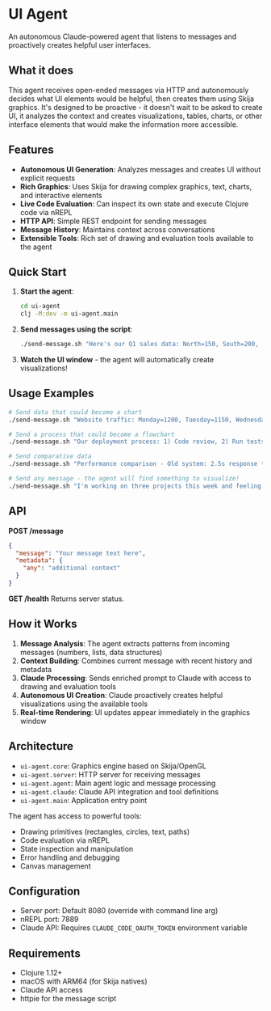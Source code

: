 # UI Agent

An autonomous Claude-powered agent that listens to messages and proactively creates helpful user interfaces.

## What it does

This agent receives open-ended messages via HTTP and autonomously decides what UI elements would be helpful, then creates them using Skija graphics. It's designed to be proactive - it doesn't wait to be asked to create UI, it analyzes the context and creates visualizations, tables, charts, or other interface elements that would make the information more accessible.

## Features

- **Autonomous UI Generation**: Analyzes messages and creates UI without explicit requests
- **Rich Graphics**: Uses Skija for drawing complex graphics, text, charts, and interactive elements  
- **Live Code Evaluation**: Can inspect its own state and execute Clojure code via nREPL
- **HTTP API**: Simple REST endpoint for sending messages
- **Message History**: Maintains context across conversations
- **Extensible Tools**: Rich set of drawing and evaluation tools available to the agent

## Quick Start

1. **Start the agent**:
   ```bash
   cd ui-agent
   clj -M:dev -m ui-agent.main
   ```

2. **Send messages using the script**:
   ```bash
   ./send-message.sh "Here's our Q1 sales data: North=150, South=200, East=175, West=125"
   ```

3. **Watch the UI window** - the agent will automatically create visualizations!

## Usage Examples

```bash
# Send data that could become a chart
./send-message.sh "Website traffic: Monday=1200, Tuesday=1150, Wednesday=1300, Thursday=1250, Friday=1400"

# Send a process that could become a flowchart  
./send-message.sh "Our deployment process: 1) Code review, 2) Run tests, 3) Deploy to staging, 4) Deploy to production"

# Send comparative data
./send-message.sh "Performance comparison - Old system: 2.5s response time, New system: 0.8s response time"

# Send any message - the agent will find something to visualize!
./send-message.sh "I'm working on three projects this week and feeling overwhelmed"
```

## API

**POST /message**
```json
{
  "message": "Your message text here",
  "metadata": {
    "any": "additional context"
  }
}
```

**GET /health**
Returns server status.

## How it Works

1. **Message Analysis**: The agent extracts patterns from incoming messages (numbers, lists, data structures)
2. **Context Building**: Combines current message with recent history and metadata
3. **Claude Processing**: Sends enriched prompt to Claude with access to drawing and evaluation tools
4. **Autonomous UI Creation**: Claude proactively creates helpful visualizations using the available tools
5. **Real-time Rendering**: UI updates appear immediately in the graphics window

## Architecture

- `ui-agent.core`: Graphics engine based on Skija/OpenGL
- `ui-agent.server`: HTTP server for receiving messages  
- `ui-agent.agent`: Main agent logic and message processing
- `ui-agent.claude`: Claude API integration and tool definitions
- `ui-agent.main`: Application entry point

The agent has access to powerful tools:
- Drawing primitives (rectangles, circles, text, paths)
- Code evaluation via nREPL
- State inspection and manipulation
- Error handling and debugging
- Canvas management

## Configuration

- Server port: Default 8080 (override with command line arg)
- nREPL port: 7889
- Claude API: Requires `CLAUDE_CODE_OAUTH_TOKEN` environment variable

## Requirements

- Clojure 1.12+
- macOS with ARM64 (for Skija natives)
- Claude API access
- httpie for the message script